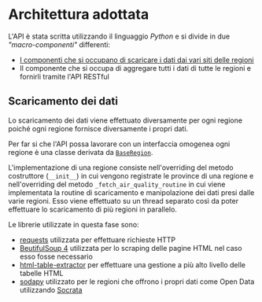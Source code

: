 # Architettura adottata
L'API è stata scritta utilizzando il linguaggio *Python* e si divide in due *"macro-componenti"* differenti:
 * [I componenti che si occupano di scaricare i dati dai vari siti delle regioni](#scaricamento-dei-dati)
 * Il componente che si occupa di aggregare tutti i dati di tutte le regioni e fornirli tramite l'API RESTful

## Scaricamento dei dati
Lo scaricamento dei dati viene effettuato diversamente per ogni regione poiché ogni regione fornisce diversamente i propri dati.

Per far si che l'API possa lavorare con un interfaccia omogenea ogni regione è una classe derivata da [`BaseRegion`](regions/region.py).

L'implementazione di una regione consiste nell'overriding del metodo costruttore (`__init__`) in cui vengono registrate le province di una regione e nell'overriding del metodo `_fetch_air_quality_routine` in cui viene implementata la routine di scaricamento e manipolazione dei dati presi dalle varie regioni. Esso viene effettuato su un thread separato così da poter effettuare lo scaricamento di più regioni in parallelo.

Le librerie utilizzate in questa fase sono:
 * [requests](https://3.python-requests.org/) utilizzata per effettuare richieste HTTP
 * [BeutifulSoup 4](https://www.crummy.com/software/BeautifulSoup/) utilizzata per lo scraping delle pagine HTML nel caso esso fosse necessario
 * [html-table-extractor](https://github.com/yuanxu-li/html-table-extractor) per effettuare una gestione a più alto livello delle tabelle HTML
 * [sodapy](https://github.com/xmunoz/sodapy) utilizzato per le regioni che offrono i propri dati come Open Data utilizzando [Socrata](https://www.tylertech.com/products/socrata)
